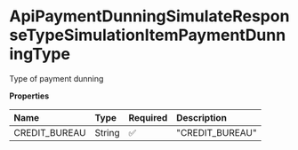 # ApiPaymentDunningSimulateResponseTypeSimulationItemPaymentDunningType

Type of payment dunning

**Properties**

| Name          | Type   | Required | Description     |
| :------------ | :----- | :------- | :-------------- |
| CREDIT_BUREAU | String | ✅       | "CREDIT_BUREAU" |

<!-- This file was generated by liblab | https://liblab.com/ -->
